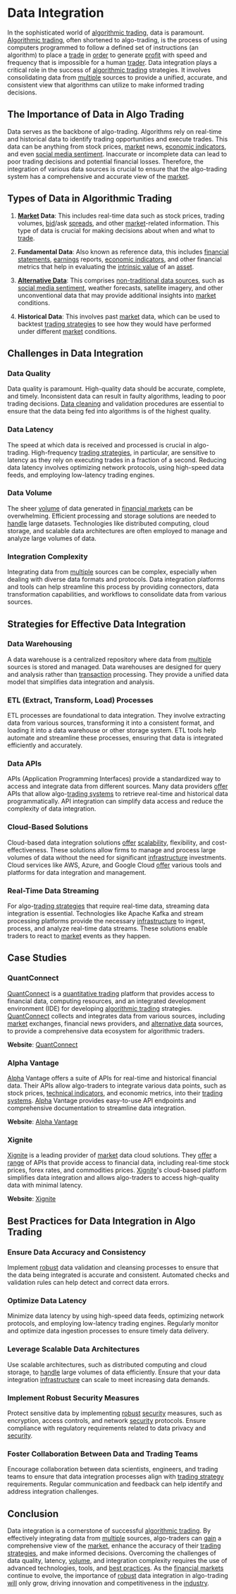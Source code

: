 # Data Integration

In the sophisticated world of [algorithmic trading](../a/algorithmic_trading.md), data is paramount. [Algorithmic trading](../a/algorithmic_trading.md), often shortened to algo-trading, is the process of using computers programmed to follow a defined set of instructions (an algorithm) to place a [trade](../t/trade.md) in [order](../o/order.md) to generate [profit](../p/profit.md) with speed and frequency that is impossible for a human [trader](../t/trader.md). Data integration plays a critical role in the success of [algorithmic trading](../a/algorithmic_trading.md) strategies. It involves consolidating data from [multiple](../m/multiple.md) sources to provide a unified, accurate, and consistent view that algorithms can utilize to make informed trading decisions. 

## The Importance of Data in Algo Trading

Data serves as the backbone of algo-trading. Algorithms rely on real-time and historical data to identify trading opportunities and execute trades. This data can be anything from stock prices, [market](../m/market.md) news, [economic indicators](../e/economic_indicators.md), and even [social media sentiment](../s/social_media_sentiment.md). Inaccurate or incomplete data can lead to poor trading decisions and potential financial losses. Therefore, the integration of various data sources is crucial to ensure that the algo-trading system has a comprehensive and accurate view of the [market](../m/market.md).

## Types of Data in Algorithmic Trading

1. **[Market](../m/market.md) Data**: This includes real-time data such as stock prices, trading volumes, [bid](../b/bid.md)/ask [spreads](../s/spreads.md), and other [market](../m/market.md)-related information. This type of data is crucial for making decisions about when and what to [trade](../t/trade.md).

2. **Fundamental Data**: Also known as reference data, this includes [financial statements](../f/financial_statements.md), [earnings](../e/earnings.md) reports, [economic indicators](../e/economic_indicators.md), and other financial metrics that help in evaluating the [intrinsic value](../i/intrinsic_value.md) of an [asset](../a/asset.md).

3. **[Alternative Data](../a/alternative_data.md)**: This comprises [non-traditional data sources](../n/non-traditional_data_sources.md), such as [social media sentiment](../s/social_media_sentiment.md), weather forecasts, satellite imagery, and other unconventional data that may provide additional insights into [market](../m/market.md) conditions.

4. **Historical Data**: This involves past [market](../m/market.md) data, which can be used to backtest [trading strategies](../t/trading_strategies.md) to see how they would have performed under different [market](../m/market.md) conditions.

## Challenges in Data Integration

### Data Quality

Data quality is paramount. High-quality data should be accurate, complete, and timely. Inconsistent data can result in faulty algorithms, leading to poor trading decisions. [Data cleaning](../d/data_cleaning.md) and validation procedures are essential to ensure that the data being fed into algorithms is of the highest quality.

### Data Latency

The speed at which data is received and processed is crucial in algo-trading. High-frequency [trading strategies](../t/trading_strategies.md), in particular, are sensitive to latency as they rely on executing trades in a fraction of a second. Reducing data latency involves optimizing network protocols, using high-speed data feeds, and employing low-latency trading engines.

### Data Volume

The sheer [volume](../v/volume.md) of data generated in [financial markets](../f/financial_market.md) can be overwhelming. Efficient processing and storage solutions are needed to [handle](../h/handle.md) large datasets. Technologies like distributed computing, cloud storage, and scalable data architectures are often employed to manage and analyze large volumes of data.

### Integration Complexity

Integrating data from [multiple](../m/multiple.md) sources can be complex, especially when dealing with diverse data formats and protocols. Data integration platforms and tools can help streamline this process by providing connectors, data transformation capabilities, and workflows to consolidate data from various sources.

## Strategies for Effective Data Integration

### Data Warehousing

A data warehouse is a centralized repository where data from [multiple](../m/multiple.md) sources is stored and managed. Data warehouses are designed for query and analysis rather than [transaction](../t/transaction.md) processing. They provide a unified data model that simplifies data integration and analysis.

### ETL (Extract, Transform, Load) Processes

ETL processes are foundational to data integration. They involve extracting data from various sources, transforming it into a consistent format, and loading it into a data warehouse or other storage system. ETL tools help automate and streamline these processes, ensuring that data is integrated efficiently and accurately.

### Data APIs

APIs (Application Programming Interfaces) provide a standardized way to access and integrate data from different sources. Many data providers [offer](../o/offer.md) APIs that allow algo-[trading systems](../t/trading_systems.md) to retrieve real-time and historical data programmatically. API integration can simplify data access and reduce the complexity of data integration.

### Cloud-Based Solutions

Cloud-based data integration solutions [offer](../o/offer.md) [scalability](../s/scalability.md), flexibility, and cost-effectiveness. These solutions allow firms to manage and process large volumes of data without the need for significant [infrastructure](../i/infrastructure.md) investments. Cloud services like AWS, Azure, and Google Cloud [offer](../o/offer.md) various tools and platforms for data integration and management.

### Real-Time Data Streaming

For algo-[trading strategies](../t/trading_strategies.md) that require real-time data, streaming data integration is essential. Technologies like Apache Kafka and stream processing platforms provide the necessary [infrastructure](../i/infrastructure.md) to ingest, process, and analyze real-time data streams. These solutions enable traders to react to [market](../m/market.md) events as they happen.

## Case Studies

### QuantConnect

[QuantConnect](../q/quantconnect.md) is a [quantitative trading](../q/quantitative_trading.md) platform that provides access to financial data, computing resources, and an integrated development environment (IDE) for developing [algorithmic trading](../a/algorithmic_trading.md) strategies. [QuantConnect](../q/quantconnect.md) collects and integrates data from various sources, including [market](../m/market.md) exchanges, financial news providers, and [alternative data](../a/alternative_data.md) sources, to provide a comprehensive data ecosystem for algorithmic traders.

**Website**: [QuantConnect](https://www.quantconnect.com/)

### Alpha Vantage

[Alpha](../a/alpha.md) Vantage offers a suite of APIs for real-time and historical financial data. Their APIs allow algo-traders to integrate various data points, such as stock prices, [technical indicators](../t/technical_indicators.md), and economic metrics, into their [trading systems](../t/trading_systems.md). [Alpha](../a/alpha.md) Vantage provides easy-to-use API endpoints and comprehensive documentation to streamline data integration.

**Website**: [Alpha Vantage](https://www.alphavantage.co/)

### Xignite

[Xignite](../x/xignite.md) is a leading provider of [market](../m/market.md) data cloud solutions. They [offer](../o/offer.md) a [range](../r/range.md) of APIs that provide access to financial data, including real-time stock prices, forex rates, and commodities prices. [Xignite](../x/xignite.md)'s cloud-based platform simplifies data integration and allows algo-traders to access high-quality data with minimal latency.

**Website**: [Xignite](https://www.xignite.com/)

## Best Practices for Data Integration in Algo Trading

### Ensure Data Accuracy and Consistency

Implement [robust](../r/robust.md) data validation and cleansing processes to ensure that the data being integrated is accurate and consistent. Automated checks and validation rules can help detect and correct data errors.

### Optimize Data Latency

Minimize data latency by using high-speed data feeds, optimizing network protocols, and employing low-latency trading engines. Regularly monitor and optimize data ingestion processes to ensure timely data delivery.

### Leverage Scalable Data Architectures

Use scalable architectures, such as distributed computing and cloud storage, to [handle](../h/handle.md) large volumes of data efficiently. Ensure that your data integration [infrastructure](../i/infrastructure.md) can scale to meet increasing data demands.

### Implement Robust Security Measures

Protect sensitive data by implementing [robust](../r/robust.md) [security](../s/security.md) measures, such as encryption, access controls, and network [security](../s/security.md) protocols. Ensure compliance with regulatory requirements related to data privacy and [security](../s/security.md).

### Foster Collaboration Between Data and Trading Teams

Encourage collaboration between data scientists, engineers, and trading teams to ensure that data integration processes align with [trading strategy](../t/trading_strategy.md) requirements. Regular communication and feedback can help identify and address integration challenges.

## Conclusion

Data integration is a cornerstone of successful [algorithmic trading](../a/algorithmic_trading.md). By effectively integrating data from [multiple](../m/multiple.md) sources, algo-traders can [gain](../g/gain.md) a comprehensive view of the [market](../m/market.md), enhance the accuracy of their [trading strategies](../t/trading_strategies.md), and make informed decisions. Overcoming the challenges of data quality, latency, [volume](../v/volume.md), and integration complexity requires the use of advanced technologies, tools, and [best practices](../b/best_practices.md). As the [financial markets](../f/financial_market.md) continue to evolve, the importance of [robust](../r/robust.md) data integration in algo-trading [will](../w/will.md) only grow, driving innovation and competitiveness in the [industry](../i/industry.md).